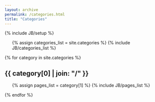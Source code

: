 ```yaml
---
layout: archive
permalink: /categories.html
title: "Categories"
---
```

{% include JB/setup %}

<ul class="tag_box inline">
  {% assign categories_list = site.categories %}
  {% include JB/categories_list %}
</ul>

<div style="clear:both;"></div>

{% for category in site.categories %} 
  <h2 id="{{ category[0] }}-ref">{{ category[0] | join: "/" }}</h2>
  <ul>
    {% assign pages_list = category[1] %}  
    {% include JB/pages_list %}
  </ul>
{% endfor %}